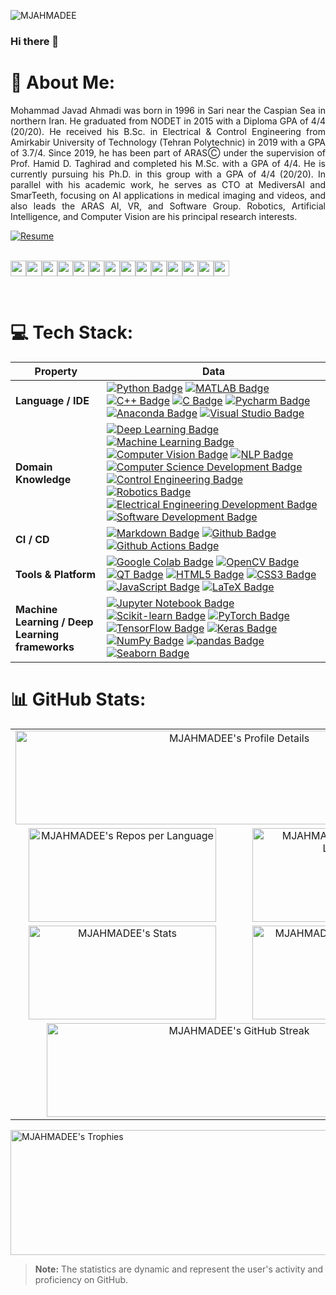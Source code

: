 <p align="left"> <img src="https://komarev.com/ghpvc/?username=MJAHMADEE&label=Profile%20views&color=0e75b6&style=flat" alt="MJAHMADEE" /> </p>


### Hi there 👋

<!--
**MJAHMADEE/MJAHMADEE** is a ✨ _special_ ✨ repository because its `README.md` (this file) appears on your GitHub profile.

Here are some ideas to get you started:

- 🔭 I’m currently working on ...
- 🌱 I’m currently learning ...
- 👯 I’m looking to collaborate on ...
- 🤔 I’m looking for help with ...
- 💬 Ask me about ...
- 📫 How to reach me: ...
- 😄 Pronouns: ...
- ⚡ Fun fact: ...
-->

# 💫 About Me:
<p style="text-align: justify;">
Mohammad Javad Ahmadi was born in 1996 in Sari near the Caspian Sea in northern Iran. He graduated from NODET in 2015 with a Diploma GPA of 4/4 (20/20). He received his B.Sc. in Electrical & Control Engineering from Amirkabir University of Technology (Tehran Polytechnic) in 2019 with a GPA of 3.7/4. Since 2019, he has been part of ARASⒸ under the supervision of Prof. Hamid D. Taghirad and completed his M.Sc. with a GPA of 4/4. He is currently pursuing his Ph.D. in this group with a GPA of 4/4 (20/20). In parallel with his academic work, he serves as CTO at MediversAI and SmarTeeth, focusing on AI applications in medical imaging and videos, and also leads the ARAS AI, VR, and Software Group. Robotics, Artificial Intelligence, and Computer Vision are his principal research interests.
</p>
<a href="https://drive.google.com/file/d/12mfH_QxeocmGwL8oAGfFRh2LZSZSlrwE/view?usp=sharing" target="_blank">
  <img src="https://img.shields.io/badge/Resume-View%20CV-blue?style=for-the-badge&logo=google-drive" alt="Resume" />
</a>
<p><a href="http://mjahmadee.site123.me/" target="_blank"><br><img src="https://s24.picofile.com/file/8454571884/website.png" alt="" width="25" height="25"></a><a href="mailto:mjahmadee@gmail.com" target="_blank"><img src="https://s24.picofile.com/file/8454571876/email.png" alt="" width="25" height="25"></a><a href="https://www.linkedin.com/in/mjahmadi/" target="_blank"><img src="https://s25.picofile.com/file/8454571918/LinkedIn.png" alt="" width="25" height="25"></a><a href="https://www.researchgate.net/profile/Mohammad_Ahmadi67" target="_blank"><img src="https://s24.picofile.com/file/8454571968/RG.png" alt="" width="25" height="25"></a><a href="https://scholar.google.com/citations?user=wTnN9IEAAAAJ&hl=en" target="_blank"><img src="https://s25.picofile.com/file/8454571984/GScholar.png" alt="" width="25" height="25"></a><a href="https://orcid.org/0000-0002-2177-9936" rel="noopener noreferrer" target="_blank"><img src="https://s25.picofile.com/file/8454572050/orcid.png" alt="" width="25" height="25"></a><a href="http://www.webofscience.com/wos/author/record/GXN-0273-2022" target="_blank"><img src="https://s25.picofile.com/file/8454572084/publons.png" alt="" width="25" height="25"></a><a href="https://github.com/MJAHMADEE" rel="noopener noreferrer" target="_blank"><img src="https://s24.picofile.com/file/8454572134/Github.png" alt="" width="25" height="25"></a><a href="https://t.me/mjahmadee" target="_blank"><img src="https://s24.picofile.com/file/8454573000/Telegram.png" width="25" height="25"></a><a href="https://github.com/MJAHMADEE" rel="noopener noreferrer" target="_blank"></a><a href="https://x.com/MJXAhmadi" target="_blank"><img src="https://s29.picofile.com/file/8466445000/X.png" alt="" width="25" height="25"></a><a href="https://www.facebook.com/mjahmadi.fb" target="_blank"><img src="https://s24.picofile.com/file/8454572168/fb.png" alt="" width="25" height="25"></a><a href="https://www.instagram.com/mjahmadi.ig/" target="_blank"><img src="https://s25.picofile.com/file/8454572876/insta.png" alt="" width="25" height="25"></a><a href="https://open.spotify.com/user/z14s6ylxt1nql0us1uny613sd?si=d42deb1a572e4c24" target="_blank"><img src="https://s25.picofile.com/file/8454572868/Music.png" alt="" width="25" height="25"></a><a href="https://soundcloud.com/mjahmadi" target="_blank"><img src="https://s25.picofile.com/file/8454572976/SoundCloud.png" width="25" height="25"></a></p>
<p><br></p>


# 💻 Tech Stack:

<!-- my-skils -->

| Property                                        | Data                                                                                                                                                                                                                                                                                                                                                                                                                                                                                                                                                                                                                                                                                                                                                                                                                                                                                                                                                                                                                                                                                                                                                                                                                                                                                                                                                                                                                                                                                                                                                                                                                                                                                                                                                                                                            |
|-------------------------------------------------|-------------------------------------------------------------------------------------------------------------------------------------------------------------------------------------------------------------------------------------------------------------------------------------------------------------------------------------------------------------------------------------------------------------------------------------------------------------------------------------------------------------------------------------------------------------------------------------------------------------------------------------------------------------------------------------------------------------------------------------------------------------------------------------------------------------------------------------------------------------------------------------------------------------------------------------------------------------------------------------------------------------------------------------------------------------------------------------------------------------------------------------------------------------------------------------------------------------------------------------------------------------------------------------------------------------------------------------------------------------------------------------------------------------------------------------------------------------------------------------------------------------------------------------------------------------------------------------------------------------------------------------------------------------------------------------------------------------------------------------------------|
| **Language / IDE**                              | [![Python Badge](https://img.shields.io/badge/Python-3776AB?style=flat-square&logo=Python&logoColor=white)](https://www.python.org/) [![MATLAB Badge](https://img.shields.io/badge/MATLAB-0076A8?style=flat-square&logo=Mathworks&logoColor=white)](https://www.mathworks.com/products/matlab.html) [![C++ Badge](https://img.shields.io/badge/C++-00599C?style=flat-square&logo=cplusplus&logoColor=white)](https://isocpp.org/) [![C Badge](https://img.shields.io/badge/C-A8B9CC?style=flat-square&logo=c&logoColor=white)](https://en.wikipedia.org/wiki/C_(programming_language)) [![Pycharm Badge](https://img.shields.io/badge/Pycharm-3776AB?style=flat-square&logo=Pycharm&logoColor=white)](https://www.jetbrains.com/pycharm/) [![Anaconda Badge](https://img.shields.io/badge/Anaconda-44A833?style=flat-square&logo=Anaconda&logoColor=white)](https://www.anaconda.com/) [![Visual Studio Badge](https://img.shields.io/badge/Visual%20Studio-5C2D91?style=flat-square&logo=visual-studio&logoColor=white)](https://visualstudio.microsoft.com/) |
| **Domain Knowledge**                           | [![Deep Learning Badge](https://img.shields.io/badge/Deep%20Learning-01D277?style=flat-square&logo=TensorFlow&logoColor=white)](https://github.com/MJAHMADEE/MJAHMADEE) [![Machine Learning Badge](https://img.shields.io/badge/Machine%20Learning-01D277?style=flat-square&logo=SciKit-Learn&logoColor=white)](https://github.com/MJAHMADEE/MJAHMADEE) [![Computer Vision Badge](https://img.shields.io/badge/Computer%20Vision-3C5B9B?style=flat-square&logo=OpenCV&logoColor=white)](https://github.com/search?q=user%3AMJAHMADEE&type=Repositories) [![NLP Badge](https://img.shields.io/badge/NLP-3C5B9B?style=flat-square&logo=Natural-Language-Processing&logoColor=white)](https://github.com/search?q=user%3AMJAHMADEE&type=Repositories) [![Computer Science Development Badge](https://img.shields.io/badge/Computer%20Science-FAB040?style=flat-square&logo=GitHub&logoColor=white)](https://github.com/search?q=user%3AMJAHMADEE&type=Repositories) [![Control Engineering Badge](https://img.shields.io/badge/Control%20Engineering-FF5733?style=flat-square&logo=Automation&logoColor=white)](https://github.com/search?q=user%3AMJAHMADEE&type=Repositories) [![Robotics Badge](https://img.shields.io/badge/Robotics-FF5733?style=flat-square&logo=Robotics&logoColor=white)](https://github.com/search?q=user%3AMJAHMADEE&type=Repositories) [![Electrical Engineering Development Badge](https://img.shields.io/badge/Electrical%20Engineering-4C8CBF?style=flat-square&logo=Electrical&logoColor=white)](https://github.com/search?q=user%3AMJAHMADEE&type=Repositories) [![Software Development Badge](https://img.shields.io/badge/Software%20Development-FF6600?style=flat-square&logo=Software&logoColor=white)](https://github.com/search?q=user%3AMJAHMADEE&type=Repositories) |
| **CI / CD**                                     | [![Markdown Badge](https://img.shields.io/badge/Markdown-2088FF?style=flat-square&logo=Markdown&logoColor=white)](https://github.com/MJAHMADEE/MJAHMADEE) [![Github Badge](https://img.shields.io/badge/Github-2088FF?style=flat-square&logo=Github&logoColor=white)](https://github.com/MJAHMADEE/MJAHMADEE) [![Github Actions Badge](https://img.shields.io/badge/Git-2088FF?style=flat-square&logo=Git&logoColor=white)](https://github.com/MJAHMADEE/MJAHMADEE)                                                                                                                                                                                                                                                                                                                                                                                                                                                                                                                                                                                                                                                                                                                                                                                                                                                                                                                                                                                                                                                                                                                                                                                                                                                                                                                                                                                       |
| **Tools & Platform**                            | [![Google Colab Badge](https://img.shields.io/badge/Google%20Colab-F9AB00?style=flat-square&logo=Google-Colab&logoColor=white)](https://colab.research.google.com/) [![OpenCV Badge](https://img.shields.io/badge/OpenCV-27338e?style=flat-square&logo=OpenCV&logoColor=white)](https://opencv.org/) [![QT Badge](https://img.shields.io/badge/QT-41CD52?style=flat-square&logo=Qt&logoColor=white)](https://www.qt.io/) [![HTML5 Badge](https://img.shields.io/badge/HTML5-E34F26?style=flat-square&logo=html5&logoColor=white)](https://html.spec.whatwg.org/) [![CSS3 Badge](https://img.shields.io/badge/CSS3-1572B6?style=flat-square&logo=css3&logoColor=white)](https://www.w3.org/Style/CSS/Overview.en.html) [![JavaScript Badge](https://img.shields.io/badge/JavaScript-F7DF1E?style=flat-square&logo=javascript&logoColor=black)](https://www.ecma-international.org/publications-and-standards/standards/ecma-262/) [![LaTeX Badge](https://img.shields.io/badge/latex-%23008080?style=flat-square&logo=latex&logoColor=white)](https://www.latex-project.org/) |
| **Machine Learning / Deep Learning frameworks** | [![Jupyter Notebook Badge](https://img.shields.io/badge/Jupyter%20Notebook-F37626?style=flat-square&logo=Jupyter&logoColor=white)](https://jupyter.org/) [![Scikit-learn Badge](https://img.shields.io/badge/Scikit--Learn-e26d00?style=flat-square&logo=scikit-learn&logoColor=white)](https://scikit-learn.org/) [![PyTorch Badge](https://img.shields.io/badge/PyTorch-EE4C2C?style=flat-square&logo=pytorch&logoColor=white)](https://pytorch.org/) [![TensorFlow Badge](https://img.shields.io/badge/TensorFlow-FF6F00?style=flat-square&logo=tensorflow&logoColor=white)](https://www.tensorflow.org/) [![Keras Badge](https://img.shields.io/badge/Keras-D00000?style=flat-square&logo=keras&logoColor=white)](https://keras.io/) [![NumPy Badge](https://img.shields.io/badge/NumPy-e26d00?style=flat-square&logo=numpy&logoColor=white)](https://numpy.org/) [![pandas Badge](https://img.shields.io/badge/pandas-150458?style=flat-square&logo=pandas&logoColor=white)](https://pandas.pydata.org/) [![Seaborn Badge](https://img.shields.io/badge/Seaborn-76B900?style=flat-square&logo=seaborn&logoColor=white)](https://seaborn.pydata.org/) |

                                                                                                                                                                                           
# 📊 GitHub Stats:

<table align="center">
  <tr>
    <td colspan="2" align="center"><img src="https://github-profile-summary-cards.vercel.app/api/cards/profile-details?username=MJAHMADEE&theme=nord_dark" alt="MJAHMADEE's Profile Details" width="700" height="150"></td>
  </tr>
  <tr>
    <td align="center"><img src="https://github-profile-summary-cards.vercel.app/api/cards/repos-per-language?username=MJAHMADEE&theme=nord_dark" alt="MJAHMADEE's Repos per Language" width="300" height="150"></td>
    <td align="center"><img src="https://github-profile-summary-cards.vercel.app/api/cards/most-commit-language?username=MJAHMADEE&theme=nord_dark" alt="MJAHMADEE's Most Commit Language" width="300" height="150"></td>
  </tr>
  <tr>
    <td align="center"><img src="https://github-profile-summary-cards.vercel.app/api/cards/stats?username=MJAHMADEE&theme=nord_dark" alt="MJAHMADEE's Stats" width="300" height="150"></td>
    <td align="center"><img src="https://github-profile-summary-cards.vercel.app/api/cards/productive-time?username=MJAHMADEE&theme=nord_dark" alt="MJAHMADEE's Productive Time" width="300" height="150"></td>
  </tr>
  <tr>
    <td colspan="2" align="center">
      <img src="https://github-readme-streak-stats.herokuapp.com/?user=mjahmadee&theme=radical" alt="MJAHMADEE's GitHub Streak" width="600" height="150"><br>
    </td>
  </tr>
</table>

<img src="https://github-profile-trophy.vercel.app/?username=MJAHMADEE&column=10&theme=onedark" alt="MJAHMADEE's Trophies" width="1500" height="200">

> **Note:** The statistics are dynamic and represent the user's activity and proficiency on GitHub.
